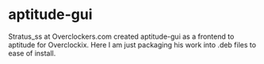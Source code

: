 aptitude-gui
============

Stratus_ss at Overclockers.com created aptitude-gui as a frontend to aptitude for Overclockix.  Here I am just packaging his work into .deb files to ease of install.

